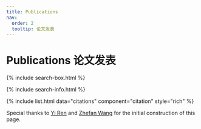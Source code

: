 ```yaml
---
title: Publications
nav:
  order: 2
  tooltip: 论文发表
---
```


# <i class="fas fa-microscope"></i>Publications 论文发表

{% include search-box.html %}

{% include search-info.html %}

{% include list.html data="citations" component="citation" style="rich" %}

Special thanks to [Yi Ren](/lab-website-template/members/2_stu_2022_renyi.html) and [Zhefan Wang]() for the initial construction of this page.
